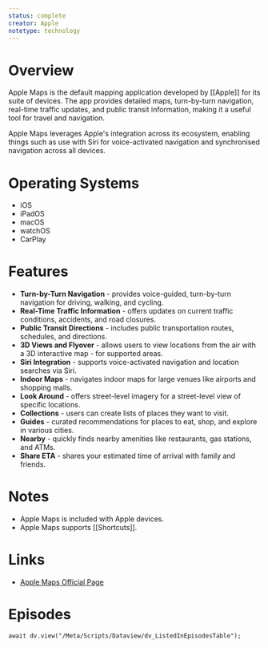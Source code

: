 ```yaml
---
status: complete
creator: Apple
notetype: technology
---
```

# Overview
Apple Maps is the default mapping application developed by [[Apple]] for its suite of devices. The app provides detailed maps, turn-by-turn navigation, real-time traffic updates, and public transit information, making it a useful tool for travel and navigation.

Apple Maps leverages Apple's integration across its ecosystem, enabling things such as use with Siri for voice-activated navigation and synchronised navigation across all devices.

# Operating Systems
- iOS
- iPadOS
- macOS
- watchOS
- CarPlay

# Features
- **Turn-by-Turn Navigation** - provides voice-guided, turn-by-turn navigation for driving, walking, and cycling.
- **Real-Time Traffic Information** - offers updates on current traffic conditions, accidents, and road closures.
- **Public Transit Directions** - includes public transportation routes, schedules, and directions.
- **3D Views and Flyover** - allows users to view locations from the air with a 3D interactive map - for supported areas.
- **Siri Integration** - supports voice-activated navigation and location searches via Siri.
- **Indoor Maps** - navigates indoor maps for large venues like airports and shopping malls.
- **Look Around** - offers street-level imagery for a street-level view of specific locations.
- **Collections** - users can create lists of places they want to visit.
- **Guides** - curated recommendations for places to eat, shop, and explore in various cities.
- **Nearby** - quickly finds nearby amenities like restaurants, gas stations, and ATMs.
- **Share ETA** - shares your estimated time of arrival with family and friends.

# Notes
- Apple Maps is included with Apple devices.
- Apple Maps supports [[Shortcuts]].

# Links
- [Apple Maps Official Page](https://www.apple.com/ios/maps/)

# Episodes
```dataviewjs
await dv.view("/Meta/Scripts/Dataview/dv_ListedInEpisodesTable");
```
